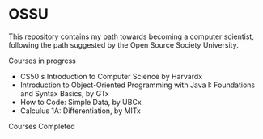 # OSSU

This repository contains my path towards becoming a computer scientist, following the path suggested by the Open Source Society University. 

Courses in progress
- CS50's Introduction to Computer Science by Harvardx
- Introduction to Object-Oriented Programming with Java I: Foundations and Syntax Basics, by GTx
- How to Code: Simple Data, by UBCx
- Calculus 1A: Differentiation, by MITx

Courses Completed
